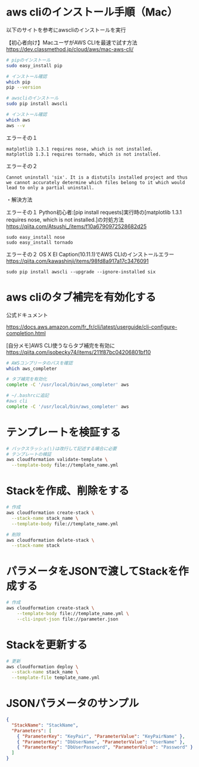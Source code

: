 # aws cliのインストール手順（Mac）

以下のサイトを参考にawscliのインストールを実行

【初心者向け】MacユーザがAWS CLIを最速で試す方法
https://dev.classmethod.jp/cloud/aws/mac-aws-cli/

```bash
# pipのインストール
sudo easy_install pip

# インストール確認
which pip
pip --version

# awscliのインストール
sudo pip install awscli

# インストール確認
which aws
aws --v
```

エラーその１
```
matplotlib 1.3.1 requires nose, which is not installed.
matplotlib 1.3.1 requires tornado, which is not installed.
```

エラーその２
```
Cannot uninstall 'six'. It is a distutils installed project and thus we cannot accurately determine which files belong to it which would lead to only a partial uninstall.
```

・解決方法

エラーその１
Python初心者:[pip install requests]実行時の[matplotlib 1.3.1 requires nose, which is not installed.]の対処方法
https://qiita.com/Atsushi_/items/f10a6790972528682d25

```
sudo easy_install nose
sudo easy_install tornado
```

エラーその２
OS X EI Caption(10.11.1)でAWS CLIのインストールエラー
https://qiita.com/kawashinji/items/98fd8a917a17c3476091

```
sudo pip install awscli --upgrade --ignore-installed six
```

# aws cliのタブ補完を有効化する

公式ドキュメント

https://docs.aws.amazon.com/fr_fr/cli/latest/userguide/cli-configure-completion.html

[自分メモ]AWS CLI使うならタブ補完を有効に
https://qiita.com/isobecky74/items/211f87bc04206801bf10

```bash
# AWSコンプリータのパスを確認
which aws_completer

# タブ補完を有効化
complete -C '/usr/local/bin/aws_completer' aws

# ~/.bashrcに追記
#aws cli
complete -C '/usr/local/bin/aws_completer' aws
```

# テンプレートを検証する

```bash
# バックスラッシュ(\)は改行して記述する場合に必要
# テンプレートの検証
aws cloudformation validate-template \
  --template-body file://template_name.yml
```

# Stackを作成、削除をする

```bash
# 作成
aws cloudformation create-stack \
  --stack-name stack_name \
  --template-body file://template_name.yml

# 削除
aws cloudformation delete-stack \
  --stack-name stack
```

# パラメータをJSONで渡してStackを作成する

```bash
# 作成
aws cloudformation create-stack \
    --template-body file://template_name.yml \
    --cli-input-json file://parameter.json
```

# Stackを更新する

```bash
# 更新
aws cloudformation deploy \
  --stack-name stack_name \
  --template-file template_name.yml
```

# JSONパラメータのサンプル

```json
{
  "StackName": "StackName",
  "Parameters": [
    { "ParameterKey": "KeyPair", "ParameterValue": "KeyPairName" },
    { "ParameterKey": "DbUserName", "ParameterValue": "UserName" },
    { "ParameterKey": "DbUserPassword", "ParameterValue": "Password" }
  ]
}
```